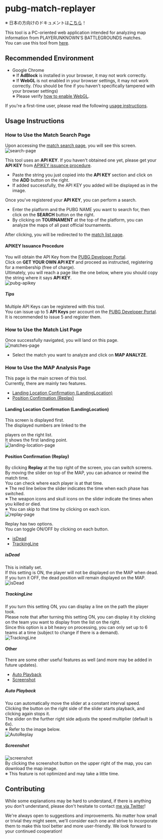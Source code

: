 # pubg-match-replayer
※ 日本の方向けのドキュメントは[こちら](https://github.com/KagiJPN/pubg-match-replayer/blob/master/README_JP.md)！

This tool is a PC-oriented web application intended for analyzing map information from PLAYERUNKNOWN'S BATTLEGROUNDS matches.  
You can use this tool from [here](https://kagijpn.github.io/pubg-match-replayer/top/).

## Recommended Environment  
- Google Chrome  
※ If **AdBlock** is installed in your browser, it may not work correctly.  
※ If **WebGL** is not enabled in your browser settings, it may not work correctly. (You should be fine if you haven't specifically tampered with your browser settings)  
※ Please verify [how to enable WebGL](https://qiita.com/Hiroki_M/items/c93b5b642514cde556d6).

If you're a first-time user, please read the following [usage instructions](#usage-instructions).

## Usage Instructions

### How to Use the Match Search Page
Upon accessing the [match search page](https://kagijpn.github.io/pubg-match-replayer/top/), you will see this screen.
![search-page](https://raw.githubusercontent.com/KagiJPN/pubg-match-replayer/master/docs/img/replayer1.JPG)

This tool uses an **API KEY**. If you haven't obtained one yet, please get your **API KEY** from [APIKEY issuance procedure](#APIKEY-issuance-procedure).  
- Paste the string you just copied into the **API KEY** section and click on the **ADD** button on the right.  
- If added successfully, the API KEY you added will be displayed as in the image.  

Once you've registered your **API KEY**, you can perform a search.
- Enter the platform and the PUBG NAME you want to search for, then click on the **SEARCH** button on the right.
- By clicking on **TOURNAMENT** at the top of the platform, you can analyze the maps of all past official tournaments.

After clicking, you will be redirected to the [match list page](#how-to-use-the-match-list-page).

#### APIKEY Issuance Procedure
You will obtain the API Key from the [PUBG Developer Portal](https://developer.pubg.com/).  
Click on **GET YOUR OWN API KEY** and proceed as instructed, registering for a membership (free of charge).  
Ultimately, you will reach a page like the one below, where you should copy the string where it says **API KEY**.   
![pubg-apikey](https://raw.githubusercontent.com/KagiJPN/pubg-bluezone-predictor/master/docs/resource/img/pubg-apikey.JPG)

##### Tips
Multiple API Keys can be registered with this tool.  
You can issue up to 5 **API Keys** per account on the [PUBG Developer Portal](https://developer.pubg.com/).  
It is recommended to issue 5 and register them.  

### How to Use the Match List Page
Once successfully navigated, you will land on this page.  
![matches-page](https://raw.githubusercontent.com/KagiJPN/pubg-match-replayer/master/docs/img/replayer2.JPG)

- Select the match you want to analyze and click on **MAP ANALYZE**.

### How to Use the MAP Analysis Page
This page is the main screen of this tool.  
Currently, there are mainly two features.

- [Landing Location Confirmation (LandingLocation)](#Landing-Location-Confirmation-(LandingLocation))
- [Position Confirmation (Replay)](#Position-Confirmation-(Replay))

#### Landing Location Confirmation (LandingLocation)
This screen is displayed first.  
The displayed numbers are linked to the

 players on the right list.  
It shows the first landing point.  
![landing-location-page](https://raw.githubusercontent.com/KagiJPN/pubg-match-replayer/master/docs/img/replayer3.JPG)

#### Position Confirmation (Replay)
By clicking **Replay** at the top right of the screen, you can switch screens.  
By moving the slider on top of the MAP, you can advance or rewind the match time.  
You can check where each player is at that time.  
※ The red line below the slider indicates the time when each phase has switched.  
※ The weapon icons and skull icons on the slider indicate the times when you killed or died.  
※ You can skip to that time by clicking on each icon.  
![replay-page](https://raw.githubusercontent.com/KagiJPN/pubg-match-replayer/master/docs/img/replayer4.JPG)

Replay has two options.  
You can toggle ON/OFF by clicking on each button.
- [isDead](#isDead)
- [TrackingLine](#TrackingLine)

##### isDead
This is initially set.  
If this setting is ON, the player will not be displayed on the MAP when dead.  
If you turn it OFF, the dead position will remain displayed on the MAP.  
![isDead](https://raw.githubusercontent.com/KagiJPN/pubg-match-replayer/master/docs/img/replayer5.JPG)


##### TrackingLine
If you turn this setting ON, you can display a line on the path the player took.  
Please note that after turning this setting ON, you can display it by clicking on the team you want to display from the list on the right.  
Since this option is a bit heavy on processing, you can only set up to 6 teams at a time (subject to change if there is a demand).  
![TrackingLine](https://raw.githubusercontent.com/KagiJPN/pubg-match-replayer/master/docs/img/replayer6.JPG)

#### Other
There are some other useful features as well (and more may be added in future updates).  
- [Auto Playback](#Auto-Playback)
- [Screenshot](#Screenshot)

##### Auto Playback
You can automatically move the slider at a constant interval speed.  
Clicking the button on the right side of the slider starts playback, and clicking again stops it.  
The slider on the further right side adjusts the speed multiplier (default is 6x).  
※ Refer to the image below.  
![AutoReplay](https://raw.githubusercontent.com/KagiJPN/pubg-match-replayer/master/docs/img/replayer7.JPG)  

##### Screenshot
![screenshot](https://raw.githubusercontent.com/KagiJPN/pubg-match-replayer/master/docs/img/replayer8.JPG)  
By clicking the screenshot button on the upper right of the map, you can download the map image.  
※ This feature is not optimized and may take a little time.

## Contributing
While some explanations may be hard to understand, if there is anything you don't understand, please don't hesitate to contact [me via Twitter](https://twitter.com/KagiJPN)!

We're always open to suggestions and improvements. No matter how small or trivial they might seem, we'll consider each one and strive to incorporate them to make this tool better and more user-friendly. We look forward to your continued cooperation!
